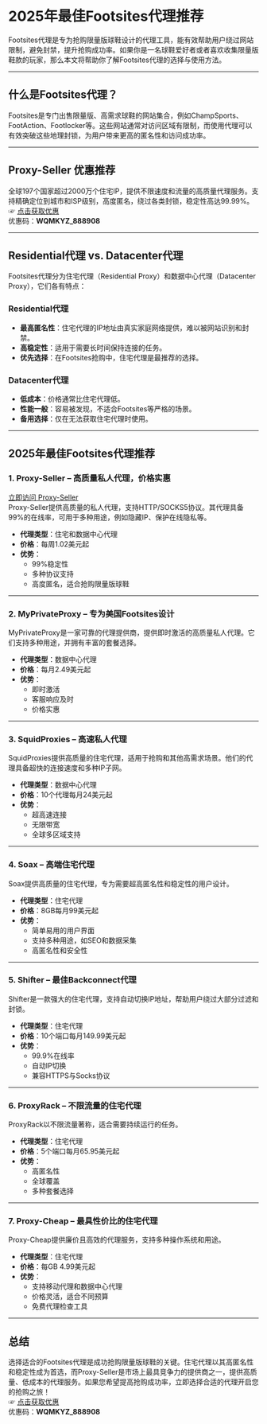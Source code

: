# 2025年最佳Footsites代理推荐

Footsites代理是专为抢购限量版球鞋设计的代理工具，能有效帮助用户绕过网站限制，避免封禁，提升抢购成功率。如果你是一名球鞋爱好者或者喜欢收集限量版鞋款的玩家，那么本文将帮助你了解Footsites代理的选择与使用方法。

---

## 什么是Footsites代理？

Footsites是专门出售限量版、高需求球鞋的网站集合，例如ChampSports、FootAction、Footlocker等。这些网站通常对访问区域有限制，而使用代理可以有效突破这些地理封锁，为用户带来更高的匿名性和访问成功率。

---

## Proxy-Seller 优惠推荐

全球197个国家超过2000万个住宅IP，提供不限速度和流量的高质量代理服务。支持精确定位到城市和ISP级别，高度匿名，绕过各类封锁，稳定性高达99.99%。  
☞ [点击获取优惠](https://bit.ly/proxy-seller-coupon)  
优惠码：**WQMKYZ_888908**

---

## Residential代理 vs. Datacenter代理

Footsites代理分为住宅代理（Residential Proxy）和数据中心代理（Datacenter Proxy），它们各有特点：

### Residential代理
- **最高匿名性**：住宅代理的IP地址由真实家庭网络提供，难以被网站识别和封禁。
- **高稳定性**：适用于需要长时间保持连接的任务。
- **优先选择**：在Footsites抢购中，住宅代理是最推荐的选择。

### Datacenter代理
- **低成本**：价格通常比住宅代理低。
- **性能一般**：容易被发现，不适合Footsites等严格的场景。
- **备用选择**：仅在无法获取住宅代理时使用。

---

## 2025年最佳Footsites代理推荐

### 1. Proxy-Seller – 高质量私人代理，价格实惠
[立即访问 Proxy-Seller](https://bit.ly/proxy-seller-coupon)  
Proxy-Seller提供高质量的私人代理，支持HTTP/SOCKS5协议。其代理具备99%的在线率，可用于多种用途，例如隐藏IP、保护在线隐私等。

- **代理类型**：住宅和数据中心代理
- **价格**：每周1.02美元起
- **优势**：
  - 99%稳定性
  - 多种协议支持
  - 高度匿名，适合抢购限量版球鞋

---

### 2. MyPrivateProxy – 专为美国Footsites设计
MyPrivateProxy是一家可靠的代理提供商，提供即时激活的高质量私人代理。它们支持多种用途，并拥有丰富的套餐选择。

- **代理类型**：数据中心代理
- **价格**：每月2.49美元起
- **优势**：
  - 即时激活
  - 客服响应及时
  - 价格实惠

---

### 3. SquidProxies – 高速私人代理
SquidProxies提供高质量的住宅代理，适用于抢购和其他高需求场景。他们的代理具备超快的连接速度和多种IP子网。

- **代理类型**：数据中心代理
- **价格**：10个代理每月24美元起
- **优势**：
  - 超高速连接
  - 无限带宽
  - 全球多区域支持

---

### 4. Soax – 高端住宅代理
Soax提供高质量的住宅代理，专为需要超高匿名性和稳定性的用户设计。

- **代理类型**：住宅代理
- **价格**：8GB每月99美元起
- **优势**：
  - 简单易用的用户界面
  - 支持多种用途，如SEO和数据采集
  - 高匿名性和安全性

---

### 5. Shifter – 最佳Backconnect代理
Shifter是一款强大的住宅代理，支持自动切换IP地址，帮助用户绕过大部分过滤和封锁。

- **代理类型**：住宅代理
- **价格**：10个端口每月149.99美元起
- **优势**：
  - 99.9%在线率
  - 自动IP切换
  - 兼容HTTPS与Socks协议

---

### 6. ProxyRack – 不限流量的住宅代理
ProxyRack以不限流量著称，适合需要持续运行的任务。

- **代理类型**：住宅代理
- **价格**：5个端口每月65.95美元起
- **优势**：
  - 高匿名性
  - 全球覆盖
  - 多种套餐选择

---

### 7. Proxy-Cheap – 最具性价比的住宅代理
Proxy-Cheap提供廉价且高效的代理服务，支持多种操作系统和用途。

- **代理类型**：住宅代理
- **价格**：每GB 4.99美元起
- **优势**：
  - 支持移动代理和数据中心代理
  - 价格灵活，适合不同预算
  - 免费代理检查工具

---

## 总结

选择适合的Footsites代理是成功抢购限量版球鞋的关键。住宅代理以其高匿名性和稳定性成为首选，而Proxy-Seller是市场上最具竞争力的提供商之一，提供高质量、低成本的代理服务。如果您希望提高抢购成功率，立即选择合适的代理开启您的抢购之旅！  
☞ [点击获取优惠](https://bit.ly/proxy-seller-coupon)  
优惠码：**WQMKYZ_888908**
